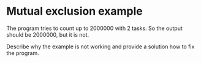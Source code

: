 # Mutual exclusion example

The program tries to count up to 2000000 with 2 tasks. So the output should be
2000000, but it is not.

Describe why the example is not working and provide a solution how to fix the
program.
